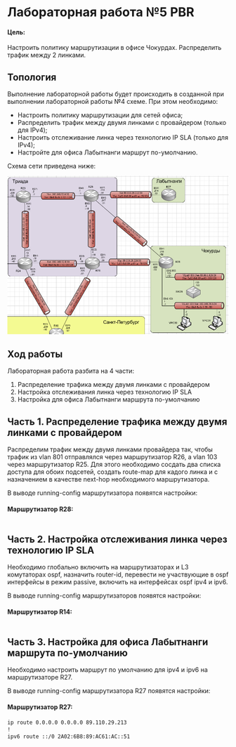 # Лабораторная работа №5 PBR

#### Цель: 

Настроить политику маршрутизации в офисе Чокурдах. Распределить трафик между 2 линками.

## Топология

Выполнение лабораторной работы будет происходить в созданной при выполнении лабораторной работы №4 схеме. При этом необходимо:
- Настроить политику маршрутизации для сетей офиса;
- Распределить трафик между двумя линками с провайдером (только для IPv4);
- Настроить отслеживание линка через технологию IP SLA (только для IPv4);
- Настройте для офиса Лабытнанги маршрут по-умолчанию.

Схема сети приведена ниже:

![](lab5_topology.PNG)


## Ход работы

Лабораторная работа разбита на 4 части:
1) Распределение трафика между двумя линками с провайдером
2) Настройка отслеживания линка через технологию IP SLA
3) Настройка для офиса Лабытнанги маршрута по-умолчанию

## Часть 1. Распределение трафика между двумя линками с провайдером

Распределим трафик между двумя линками провайдера так, чтобы трафик из vlan 801 отправлялся через маршрутизатор R26, а vlan 103 через маршрутизатор R25. Для этого необходимо сосдать два списка доступа для обоих подсетей, создать route-map для кадого линка и с назначением в качестве next-hop необходимого маршрутизатора. 

В выводе running-config маршрутизатора появятся настройки:

#### Маршрутизатор R28:

```

```


## Часть 2. Настройка отслеживания линка через технологию IP SLA

Необходимо глобально включить на маршрутизаторах и L3 комутаторах ospf, назначить router-id, перевести не участвующие в ospf интерфейсы в режим passive, включить на интерфейсах ospf ipv4 и ipv6.

В выводе running-config маршрутизаторов появятся настройки:

#### Маршрутизатор R14:

```

```



## Часть 3. Настройка для офиса Лабытнанги маршрута по-умолчанию

Необходимо настроить маршрут по умолчанию для ipv4 и ipv6 на маршрутизаторе R27.

В выводе running-config маршрутизатора R27 появятся настройки:

#### Маршрутизатор R27:

```
ip route 0.0.0.0 0.0.0.0 89.110.29.213
!
ipv6 route ::/0 2A02:6B8:89:AC61:AC::51
```


